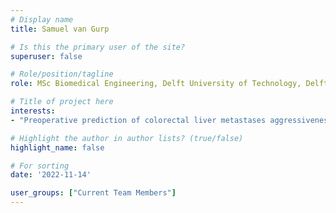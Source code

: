 ```yaml
---
# Display name
title: Samuel van Gurp

# Is this the primary user of the site?
superuser: false

# Role/position/tagline
role: MSc Biomedical Engineering, Delft University of Technology, Delft, NL (2022)

# Title of project here
interests:
- "Preoperative prediction of colorectal liver metastases aggressiveness using radiomics and deep learning to select patients for chemotherapy."

# Highlight the author in author lists? (true/false)
highlight_name: false

# For sorting
date: '2022-11-14'

user_groups: ["Current Team Members"]
---
```

